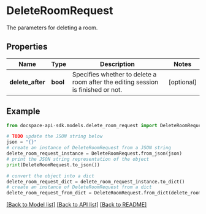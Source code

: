 # DeleteRoomRequest
The parameters for deleting a room.

## Properties

Name | Type | Description | Notes
------------ | ------------- | ------------- | -------------
**delete_after** | **bool** | Specifies whether to delete a room after the editing session is finished or not. | [optional] 

## Example

```python
from docspace-api-sdk.models.delete_room_request import DeleteRoomRequest

# TODO update the JSON string below
json = "{}"
# create an instance of DeleteRoomRequest from a JSON string
delete_room_request_instance = DeleteRoomRequest.from_json(json)
# print the JSON string representation of the object
print(DeleteRoomRequest.to_json())

# convert the object into a dict
delete_room_request_dict = delete_room_request_instance.to_dict()
# create an instance of DeleteRoomRequest from a dict
delete_room_request_from_dict = DeleteRoomRequest.from_dict(delete_room_request_dict)
```
[[Back to Model list]](../README.md#documentation-for-models) [[Back to API list]](../README.md#documentation-for-api-endpoints) [[Back to README]](../README.md)


